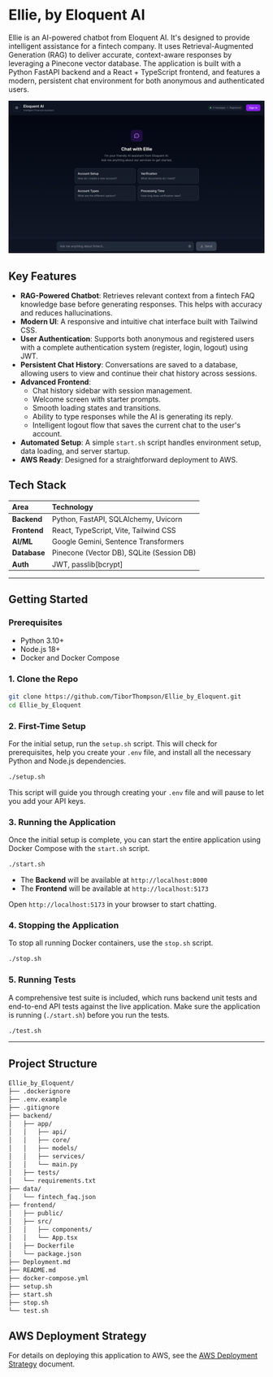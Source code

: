 # Ellie, by Eloquent AI

Ellie is an AI-powered chatbot from Eloquent AI. It's designed to provide intelligent assistance for a fintech company. It uses Retrieval-Augmented Generation (RAG) to deliver accurate, context-aware responses by leveraging a Pinecone vector database. The application is built with a Python FastAPI backend and a React + TypeScript frontend, and features a modern, persistent chat environment for both anonymous and authenticated users.

![Ellie, by Eloquent AI](./ellie.png)

## Key Features

-   **RAG-Powered Chatbot**: Retrieves relevant context from a fintech FAQ knowledge base before generating responses. This helps with accuracy and reduces hallucinations.
-   **Modern UI**: A responsive and intuitive chat interface built with Tailwind CSS.
-   **User Authentication**: Supports both anonymous and registered users with a complete authentication system (register, login, logout) using JWT.
-   **Persistent Chat History**: Conversations are saved to a database, allowing users to view and continue their chat history across sessions.
-   **Advanced Frontend**:
    -   Chat history sidebar with session management.
    -   Welcome screen with starter prompts.
    -   Smooth loading states and transitions.
    -   Ability to type responses while the AI is generating its reply.
    -   Intelligent logout flow that saves the current chat to the user's account.
-   **Automated Setup**: A simple `start.sh` script handles environment setup, data loading, and server startup.
-   **AWS Ready**: Designed for a straightforward deployment to AWS.

## Tech Stack

| Area      | Technology                                    |
| :-------- | :-------------------------------------------- |
| **Backend** | Python, FastAPI, SQLAlchemy, Uvicorn        |
| **Frontend**| React, TypeScript, Vite, Tailwind CSS    |
| **AI/ML**   | Google Gemini, Sentence Transformers        |
| **Database**| Pinecone (Vector DB), SQLite (Session DB)   |
| **Auth**    | JWT, passlib[bcrypt]                          |

---

## Getting Started

### Prerequisites

-   Python 3.10+
-   Node.js 18+
-   Docker and Docker Compose

### 1. Clone the Repo

```bash
git clone https://github.com/TiborThompson/Ellie_by_Eloquent.git
cd Ellie_by_Eloquent
```

### 2. First-Time Setup

For the initial setup, run the `setup.sh` script. This will check for prerequisites, help you create your `.env` file, and install all the necessary Python and Node.js dependencies.

```bash
./setup.sh
```
This script will guide you through creating your `.env` file and will pause to let you add your API keys.

### 3. Running the Application

Once the initial setup is complete, you can start the entire application using Docker Compose with the `start.sh` script.

```bash
./start.sh
```

-   The **Backend** will be available at `http://localhost:8000`
-   The **Frontend** will be available at `http://localhost:5173`

Open `http://localhost:5173` in your browser to start chatting.

### 4. Stopping the Application

To stop all running Docker containers, use the `stop.sh` script.

```bash
./stop.sh
```

### 5. Running Tests

A comprehensive test suite is included, which runs backend unit tests and end-to-end API tests against the live application. Make sure the application is running (`./start.sh`) before you run the tests.

```bash
./test.sh
```

---

## Project Structure

```
Ellie_by_Eloquent/
├── .dockerignore
├── .env.example
├── .gitignore
├── backend/
│   ├── app/
│   │   ├── api/
│   │   ├── core/
│   │   ├── models/
│   │   ├── services/
│   │   └── main.py
│   ├── tests/
│   └── requirements.txt
├── data/
│   └── fintech_faq.json
├── frontend/
│   ├── public/
│   ├── src/
│   │   ├── components/
│   │   └── App.tsx
│   ├── Dockerfile
│   └── package.json
├── Deployment.md
├── README.md
├── docker-compose.yml
├── setup.sh
├── start.sh
├── stop.sh
└── test.sh
```

## AWS Deployment Strategy

For details on deploying this application to AWS, see the [AWS Deployment Strategy](Deployment.md) document. 